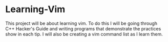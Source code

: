 # Learning-Vim
This project will be about learning vim. To do this I will be going through C++ Hacker's Guide and writing programs that demonstrate the practices show in each tip. I will also be creating a vim command list as I learn them.
